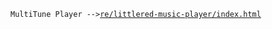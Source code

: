 `MultiTune Player -->`<a href="https://mszmaddie.github.io/index.html">`re/littlered-music-player/index.html`</a>
